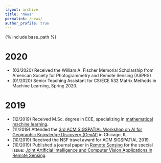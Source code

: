 ```yaml
---
layout: archive
title: "News"
permalink: /news/
author_profile: true
---
```


{% include base_path %}

# 2020
* (03/2020) Received the William A. Fischer Memorial Scholarship from American Society for Photogrammetry and Remote Sensing (ASPRS)
* (01/2020) Senior Teaching Assistant for CS/ECE 532 Matrix Methods in Machine Learning, Spring 2020.

# 2019
* (12/2019) Received M.Sc. degree in ECE, specializing in [mathematical machine learning](https://www.engr.wisc.edu/department/electrical-computer-engineering/research-in-electric-computer-engineering/machine-learning/).
* (11/2019) Attended the [3rd ACM SIGSPATIAL Workshop on AI for Geographic Knowledge Discovery (GeoAI)](https://geoai.ornl.gov/) in Chicago, IL.
* (10/2019) Received the NSF travel award for ACM SIGSPATIAL 2019.
* (10/2019) Published a journal paper in [Remote Sensing](https://doi.org/10.3390/rs11212492) for the special issue: [Joint Artificial Intelligence and Computer Vision Applications in Remote Sensing](https://www.mdpi.com/journal/remotesensing/special_issues/Artificial_Intelligence).
  